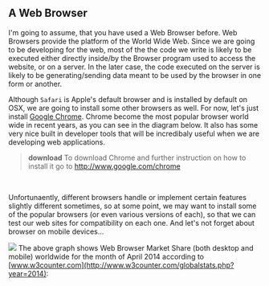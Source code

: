 ## A Web Browser
I'm going to assume, that you have used a Web Browser before.  Web Browsers provide the platform of the World Wide Web.  Since we are going to be developing for the web, most of the the code we write is likely to be executed either directly inside/by the Browser program used to access the website, or on a server.  In the later case, the code executed on the server is likely to be generating/sending data meant to be used by the browser in one form or another.

Although `Safari` is Apple's default browser and is installed by default on OSX, we are going to install some other browsers as well.    For now, let's just install  [Google Chrome](www.google.com/chrome). Chrome become the most popular browser world wide in recent years, as you can see in the diagram below. It also has some very nice built in developer tools that will be incredibaly useful when we are developing web applications.

> **download** To download Chrome and further instruction on how to install it go to  http://www.google.com/chrome

<br/>

Unfortunaently, different browsers handle or implement certain features slightly different sometimes, so at some point, we may want to install some of the popular browsers (or even various versions of each), so that we can test our web sites for compatibility on each one.  And let's not forget about browser on mobile devices...

![](http://files.deviowa.com/images/browser-market-share.png)
The above graph shows Web Browser Market Share (both desktop and mobile) worldwide for the month of April 2014 according to [www.w3counter.com](http://www.w3counter.com/globalstats.php?year=2014):


